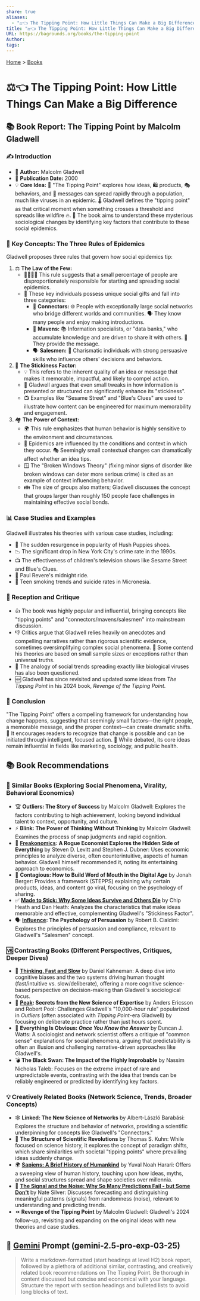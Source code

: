 ```yaml
---
share: true
aliases:
  - "⚖️👈 The Tipping Point: How Little Things Can Make a Big Difference"
title: "⚖️👈 The Tipping Point: How Little Things Can Make a Big Difference"
URL: https://bagrounds.org/books/the-tipping-point
Author: 
tags: 
---
```

[Home](../index.md) > [Books](./index.md)  
# ⚖️👈 The Tipping Point: How Little Things Can Make a Big Difference  
## 📚 Book Report: The Tipping Point by Malcolm Gladwell  
  
### ✍️ Introduction  
* 👤 **Author:** Malcolm Gladwell  
* 📅 **Publication Date:** 2000  
* 💡 **Core Idea:** 🦠 "The Tipping Point" explores how ideas, 🛍️ products, 🎭 behaviors, and 📢 messages can spread rapidly through a population, much like viruses in an epidemic. 🌡️ Gladwell defines the "tipping point" as that critical moment when something crosses a threshold and spreads like wildfire 🔥. 🎯 The book aims to understand these mysterious sociological changes by identifying key factors that contribute to these social epidemics.  
  
### 🔑 Key Concepts: The Three Rules of Epidemics  
Gladwell proposes three rules that govern how social epidemics tip:  
  
1. ⚖️ **The Law of the Few:**  
    * 👨‍💼👩‍💼 This rule suggests that a small percentage of people are disproportionately responsible for starting and spreading social epidemics.  
    * 🎁 These key individuals possess unique social gifts and fall into three categories:  
        * 🤝 **Connectors:** 🌐 People with exceptionally large social networks who bridge different worlds and communities. 🗣️ They know many people and enjoy making introductions.  
        * 🧠 **Mavens:** 📚 Information specialists, or "data banks," who accumulate knowledge and are driven to share it with others. 📣 They provide the message.  
        * 🗣️ **Salesmen:** 🌟 Charismatic individuals with strong persuasive skills who influence others' decisions and behaviors.  
2. 🧩 **The Stickiness Factor:**  
    * 💡 This refers to the inherent quality of an idea or message that makes it memorable, impactful, and likely to compel action.  
    * 🤏 Gladwell argues that even small tweaks in how information is presented or structured can significantly enhance its "stickiness".  
    * 📺 Examples like "Sesame Street" and "Blue's Clues" are used to illustrate how content can be engineered for maximum memorability and engagement.  
3. 🏘️ **The Power of Context:**  
    * 🌍 This rule emphasizes that human behavior is highly sensitive to the environment and circumstances.  
    * 🚦 Epidemics are influenced by the conditions and context in which they occur. 🎭 Seemingly small contextual changes can dramatically affect whether an idea tips.  
    * 🪟 The "Broken Windows Theory" (fixing minor signs of disorder like broken windows can deter more serious crime) is cited as an example of context influencing behavior.  
    * 👪 The size of groups also matters; Gladwell discusses the concept that groups larger than roughly 150 people face challenges in maintaining effective social bonds.  
  
### 📊 Case Studies and Examples  
Gladwell illustrates his theories with various case studies, including:  
* 👟 The sudden resurgence in popularity of Hush Puppies shoes.  
* 📉 The significant drop in New York City's crime rate in the 1990s.  
* 📺 The effectiveness of children's television shows like Sesame Street and Blue's Clues.  
* 🐎 Paul Revere's midnight ride.  
* 🚬 Teen smoking trends and suicide rates in Micronesia.  
  
### 📰 Reception and Critique  
* 👍 The book was highly popular and influential, bringing concepts like "tipping points" and "connectors/mavens/salesmen" into mainstream discussion.  
* 👎 Critics argue that Gladwell relies heavily on anecdotes and compelling narratives rather than rigorous scientific evidence, sometimes oversimplifying complex social phenomena. 🤔 Some contend his theories are based on small sample sizes or exceptions rather than universal truths.  
* 🧪 The analogy of social trends spreading exactly like biological viruses has also been questioned.  
* 🆕 Gladwell has since revisited and updated some ideas from *The Tipping Point* in his 2024 book, *Revenge of the Tipping Point*.  
  
### 🏁 Conclusion  
"The Tipping Point" offers a compelling framework for understanding how change happens, suggesting that seemingly small factors—the right people, a memorable message, and the proper context—can create dramatic shifts. 🚀 It encourages readers to recognize that change is possible and can be initiated through intelligent, focused action. 🧐 While debated, its core ideas remain influential in fields like marketing, sociology, and public health.  
  
## 📚 Book Recommendations  
### 👯 Similar Books (Exploring Social Phenomena, Virality, Behavioral Economics)  
  
* 🏆 **Outliers: The Story of Success** by Malcolm Gladwell: Explores the factors contributing to high achievement, looking beyond individual talent to context, opportunity, and culture.  
* ⚡ **Blink: The Power of Thinking Without Thinking** by Malcolm Gladwell: Examines the process of snap judgments and rapid cognition.  
* 🧐 **[Freakonomics](./freakonomics.md): A Rogue Economist Explores the Hidden Side of Everything** by Steven D. Levitt and Stephen J. Dubner: Uses economic principles to analyze diverse, often counterintuitive, aspects of human behavior. Gladwell himself recommended it, noting its entertaining approach to economics.  
* 📢 **Contagious: How to Build Word of Mouth in the Digital Age** by Jonah Berger: Provides a framework (STEPPS) explaining why certain products, ideas, and content go viral, focusing on the psychology of sharing.  
* ✅ **[Made to Stick: Why Some Ideas Survive and Others Die](./made-to-stick.md)** by Chip Heath and Dan Heath: Analyzes the characteristics that make ideas memorable and effective, complementing Gladwell's "Stickiness Factor".  
* 🗣️ **[Influence](./influence.md): The Psychology of Persuasion** by Robert B. Cialdini: Explores the principles of persuasion and compliance, relevant to Gladwell's "Salesmen" concept.  
  
### 🆚 Contrasting Books (Different Perspectives, Critiques, Deeper Dives)  
  
* 🤔 **[Thinking, Fast and Slow](./thinking-fast-and-slow.md)** by Daniel Kahneman: A deep dive into cognitive biases and the two systems driving human thought (fast/intuitive vs. slow/deliberate), offering a more cognitive science-based perspective on decision-making than Gladwell's sociological focus.  
* 🎯 **[Peak](./peak.md): Secrets from the New Science of Expertise** by Anders Ericsson and Robert Pool: Challenges Gladwell's "10,000-hour rule" popularized in *Outliers* (often associated with *Tipping Point*-era Gladwell) by focusing on deliberate practice rather than just hours spent.  
* 🤨 **Everything Is Obvious: *Once You Know the Answer*** by Duncan J. Watts: A sociologist and network scientist offers a critique of "common sense" explanations for social phenomena, arguing that predictability is often an illusion and challenging narrative-driven approaches like Gladwell's.  
* 💣 **The Black Swan: The Impact of the Highly Improbable** by Nassim Nicholas Taleb: Focuses on the extreme impact of rare and unpredictable events, contrasting with the idea that trends can be reliably engineered or predicted by identifying key factors.  
  
### 💡 Creatively Related Books (Network Science, Trends, Broader Concepts)  
  
* 🕸️ **Linked: The New Science of Networks** by Albert-László Barabási: Explores the structure and behavior of networks, providing a scientific underpinning for concepts like Gladwell's "Connectors."  
* 🔄 **The Structure of Scientific Revolutions** by Thomas S. Kuhn: While focused on science history, it explores the concept of paradigm shifts, which share similarities with societal "tipping points" where prevailing ideas suddenly change.  
* 🌍 **[Sapiens: A Brief History of Humankind](./sapiens-a-brief-history-of-humankind.md)** by Yuval Noah Harari: Offers a sweeping view of human history, touching upon how ideas, myths, and social structures spread and shape societies over millennia.  
* 🔢 **[The Signal and the Noise: Why So Many Predictions Fail - but Some Don't](./the-signal-and-the-noise.md)** by Nate Silver: Discusses forecasting and distinguishing meaningful patterns (signals) from randomness (noise), relevant to understanding and predicting trends.  
* ⏪ **Revenge of the Tipping Point** by Malcolm Gladwell: Gladwell's 2024 follow-up, revisiting and expanding on the original ideas with new theories and case studies.  
  
## 💬 [Gemini](../software/gemini.md) Prompt (gemini-2.5-pro-exp-03-25)  
> Write a markdown-formatted (start headings at level H2) book report, followed by a plethora of additional similar, contrasting, and creatively related book recommendations on The Tipping Point. Be thorough in content discussed but concise and economical with your language. Structure the report with section headings and bulleted lists to avoid long blocks of text.
